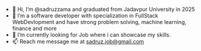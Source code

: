 - 👋 Hi, I’m @sadruzzama and graduated from Jadavpur University in 2025
- 👀 I’m a software developer with specialization in FullStack WebDevlopment and have strong problem solving, machine learning, finance and more
- 🌱 I’m currently looking for Job where i can showcase my skills. 
- 📫 Reach me message me at sadruz.job@gmail.com

<!---
sadruz/sadruz is a ✨ special ✨ repository because its `README.md` (this file) appears on your GitHub profile.
You can click the Preview link to take a look at your changes.
--->
